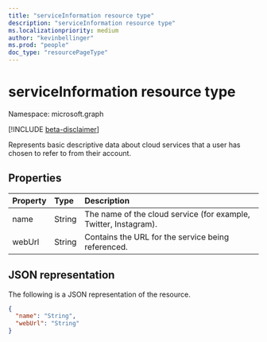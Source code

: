 ```yaml
---
title: "serviceInformation resource type"
description: "serviceInformation resource type"
ms.localizationpriority: medium
author: "kevinbellinger"
ms.prod: "people"
doc_type: "resourcePageType"
---
```


# serviceInformation resource type

Namespace: microsoft.graph

[!INCLUDE [beta-disclaimer](../../includes/beta-disclaimer.md)]

Represents basic descriptive data about cloud services that a user has chosen to refer to from their account.

## Properties

| Property     | Type        | Description                                                      |
|:-------------|:------------|:-----------------------------------------------------------------|
|name          | String      | The name of the cloud service (for example, Twitter, Instagram). |
|webUrl        | String      | Contains the URL for the service being referenced.               |

## JSON representation

The following is a JSON representation of the resource.

<!-- {
  "blockType": "resource",
  "optionalProperties": [

  ],
  "@odata.type": "microsoft.graph.serviceInformation",
  "baseType": null
}-->

```json
{
  "name": "String",
  "webUrl": "String"
}
```

<!-- uuid: 16cd6b66-4b1a-43a1-adaf-3a886856ed98
2019-02-04 14:57:30 UTC -->
<!-- {
  "type": "#page.annotation",
  "description": "serviceInformation resource",
  "keywords": "",
  "section": "documentation",
  "tocPath": ""
}-->



